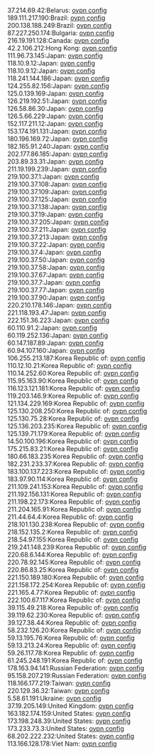 37.214.69.42:Belarus: [ovpn config](vpn/37_214_69_42.ovpn)  
189.111.217.190:Brazil: [ovpn config](vpn/189_111_217_190.ovpn)  
200.138.188.249:Brazil: [ovpn config](vpn/200_138_188_249.ovpn)  
87.227.250.174:Bulgaria: [ovpn config](vpn/87_227_250_174.ovpn)  
216.19.191.128:Canada: [ovpn config](vpn/216_19_191_128.ovpn)  
42.2.106.212:Hong Kong: [ovpn config](vpn/42_2_106_212.ovpn)  
111.96.73.145:Japan: [ovpn config](vpn/111_96_73_145.ovpn)  
118.10.9.12:Japan: [ovpn config](vpn/118_10_9_12.ovpn)  
118.10.9.12:Japan: [ovpn config](vpn/118_10_9_12.ovpn)  
118.241.144.186:Japan: [ovpn config](vpn/118_241_144_186.ovpn)  
124.255.82.156:Japan: [ovpn config](vpn/124_255_82_156.ovpn)  
125.0.139.169:Japan: [ovpn config](vpn/125_0_139_169.ovpn)  
126.219.192.51:Japan: [ovpn config](vpn/126_219_192_51.ovpn)  
126.58.86.30:Japan: [ovpn config](vpn/126_58_86_30.ovpn)  
126.5.66.229:Japan: [ovpn config](vpn/126_5_66_229.ovpn)  
152.117.211.12:Japan: [ovpn config](vpn/152_117_211_12.ovpn)  
153.174.191.131:Japan: [ovpn config](vpn/153_174_191_131.ovpn)  
180.196.169.72:Japan: [ovpn config](vpn/180_196_169_72.ovpn)  
182.165.91.240:Japan: [ovpn config](vpn/182_165_91_240.ovpn)  
202.177.86.185:Japan: [ovpn config](vpn/202_177_86_185.ovpn)  
203.89.33.31:Japan: [ovpn config](vpn/203_89_33_31.ovpn)  
211.19.199.239:Japan: [ovpn config](vpn/211_19_199_239.ovpn)  
219.100.37.1:Japan: [ovpn config](vpn/219_100_37_1.ovpn)  
219.100.37.108:Japan: [ovpn config](vpn/219_100_37_108.ovpn)  
219.100.37.109:Japan: [ovpn config](vpn/219_100_37_109.ovpn)  
219.100.37.125:Japan: [ovpn config](vpn/219_100_37_125.ovpn)  
219.100.37.138:Japan: [ovpn config](vpn/219_100_37_138.ovpn)  
219.100.37.19:Japan: [ovpn config](vpn/219_100_37_19.ovpn)  
219.100.37.205:Japan: [ovpn config](vpn/219_100_37_205.ovpn)  
219.100.37.211:Japan: [ovpn config](vpn/219_100_37_211.ovpn)  
219.100.37.213:Japan: [ovpn config](vpn/219_100_37_213.ovpn)  
219.100.37.22:Japan: [ovpn config](vpn/219_100_37_22.ovpn)  
219.100.37.4:Japan: [ovpn config](vpn/219_100_37_4.ovpn)  
219.100.37.50:Japan: [ovpn config](vpn/219_100_37_50.ovpn)  
219.100.37.58:Japan: [ovpn config](vpn/219_100_37_58.ovpn)  
219.100.37.67:Japan: [ovpn config](vpn/219_100_37_67.ovpn)  
219.100.37.7:Japan: [ovpn config](vpn/219_100_37_7.ovpn)  
219.100.37.77:Japan: [ovpn config](vpn/219_100_37_77.ovpn)  
219.100.37.90:Japan: [ovpn config](vpn/219_100_37_90.ovpn)  
220.210.178.146:Japan: [ovpn config](vpn/220_210_178_146.ovpn)  
221.118.193.47:Japan: [ovpn config](vpn/221_118_193_47.ovpn)  
222.151.36.223:Japan: [ovpn config](vpn/222_151_36_223.ovpn)  
60.110.91.2:Japan: [ovpn config](vpn/60_110_91_2.ovpn)  
60.119.252.136:Japan: [ovpn config](vpn/60_119_252_136.ovpn)  
60.147.187.89:Japan: [ovpn config](vpn/60_147_187_89.ovpn)  
60.94.107.160:Japan: [ovpn config](vpn/60_94_107_160.ovpn)  
106.255.213.187:Korea Republic of: [ovpn config](vpn/106_255_213_187.ovpn)  
110.12.10.21:Korea Republic of: [ovpn config](vpn/110_12_10_21.ovpn)  
110.14.252.60:Korea Republic of: [ovpn config](vpn/110_14_252_60.ovpn)  
115.95.163.90:Korea Republic of: [ovpn config](vpn/115_95_163_90.ovpn)  
116.123.121.181:Korea Republic of: [ovpn config](vpn/116_123_121_181.ovpn)  
119.203.146.9:Korea Republic of: [ovpn config](vpn/119_203_146_9.ovpn)  
121.134.229.169:Korea Republic of: [ovpn config](vpn/121_134_229_169.ovpn)  
125.130.208.250:Korea Republic of: [ovpn config](vpn/125_130_208_250.ovpn)  
125.130.75.28:Korea Republic of: [ovpn config](vpn/125_130_75_28.ovpn)  
125.136.203.235:Korea Republic of: [ovpn config](vpn/125_136_203_235.ovpn)  
125.139.71.179:Korea Republic of: [ovpn config](vpn/125_139_71_179.ovpn)  
14.50.100.196:Korea Republic of: [ovpn config](vpn/14_50_100_196.ovpn)  
175.215.83.21:Korea Republic of: [ovpn config](vpn/175_215_83_21.ovpn)  
180.66.183.235:Korea Republic of: [ovpn config](vpn/180_66_183_235.ovpn)  
182.231.233.37:Korea Republic of: [ovpn config](vpn/182_231_233_37.ovpn)  
183.100.137.223:Korea Republic of: [ovpn config](vpn/183_100_137_223.ovpn)  
183.97.90.114:Korea Republic of: [ovpn config](vpn/183_97_90_114.ovpn)  
211.109.241.153:Korea Republic of: [ovpn config](vpn/211_109_241_153.ovpn)  
211.192.156.131:Korea Republic of: [ovpn config](vpn/211_192_156_131.ovpn)  
211.198.22.173:Korea Republic of: [ovpn config](vpn/211_198_22_173.ovpn)  
211.204.165.91:Korea Republic of: [ovpn config](vpn/211_204_165_91.ovpn)  
211.44.64.4:Korea Republic of: [ovpn config](vpn/211_44_64_4.ovpn)  
218.101.130.238:Korea Republic of: [ovpn config](vpn/218_101_130_238.ovpn)  
218.152.135.2:Korea Republic of: [ovpn config](vpn/218_152_135_2.ovpn)  
218.54.97.155:Korea Republic of: [ovpn config](vpn/218_54_97_155.ovpn)  
219.241.148.239:Korea Republic of: [ovpn config](vpn/219_241_148_239.ovpn)  
220.68.6.144:Korea Republic of: [ovpn config](vpn/220_68_6_144.ovpn)  
220.78.92.145:Korea Republic of: [ovpn config](vpn/220_78_92_145.ovpn)  
220.86.83.25:Korea Republic of: [ovpn config](vpn/220_86_83_25.ovpn)  
221.150.189.180:Korea Republic of: [ovpn config](vpn/221_150_189_180.ovpn)  
221.158.172.254:Korea Republic of: [ovpn config](vpn/221_158_172_254.ovpn)  
221.165.4.77:Korea Republic of: [ovpn config](vpn/221_165_4_77.ovpn)  
222.100.67.117:Korea Republic of: [ovpn config](vpn/222_100_67_117.ovpn)  
39.115.49.218:Korea Republic of: [ovpn config](vpn/39_115_49_218.ovpn)  
39.119.62.230:Korea Republic of: [ovpn config](vpn/39_119_62_230.ovpn)  
39.127.38.44:Korea Republic of: [ovpn config](vpn/39_127_38_44.ovpn)  
58.232.126.20:Korea Republic of: [ovpn config](vpn/58_232_126_20.ovpn)  
59.13.195.76:Korea Republic of: [ovpn config](vpn/59_13_195_76.ovpn)  
59.13.213.24:Korea Republic of: [ovpn config](vpn/59_13_213_24.ovpn)  
59.26.117.78:Korea Republic of: [ovpn config](vpn/59_26_117_78.ovpn)  
61.245.248.191:Korea Republic of: [ovpn config](vpn/61_245_248_191.ovpn)  
178.163.94.141:Russian Federation: [ovpn config](vpn/178_163_94_141.ovpn)  
95.158.207.219:Russian Federation: [ovpn config](vpn/95_158_207_219.ovpn)  
118.166.177.219:Taiwan: [ovpn config](vpn/118_166_177_219.ovpn)  
220.129.36.32:Taiwan: [ovpn config](vpn/220_129_36_32.ovpn)  
5.58.61.191:Ukraine: [ovpn config](vpn/5_58_61_191.ovpn)  
37.19.205.149:United Kingdom: [ovpn config](vpn/37_19_205_149.ovpn)  
163.182.174.159:United States: [ovpn config](vpn/163_182_174_159.ovpn)  
173.198.248.39:United States: [ovpn config](vpn/173_198_248_39.ovpn)  
173.233.73.3:United States: [ovpn config](vpn/173_233_73_3.ovpn)  
68.202.222.232:United States: [ovpn config](vpn/68_202_222_232.ovpn)  
113.166.128.178:Viet Nam: [ovpn config](vpn/113_166_128_178.ovpn)  
